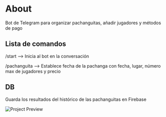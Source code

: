 # About

Bot de Telegram para organizar pachanguitas, añadir jugadores y métodos de pago

## Lista de comandos

/start --> Inicia al bot en la conversación

/pachanguita --> Establece fecha de la pachanga con fecha, lugar, número max de jugadores y precio

## DB 

Guarda los resultados del histórico de las pachanguitas en Firebase


![Project Preview](https://repository-images.githubusercontent.com/1014958299/3b5829e5-61eb-4d28-905f-af1ddf5893e0)
